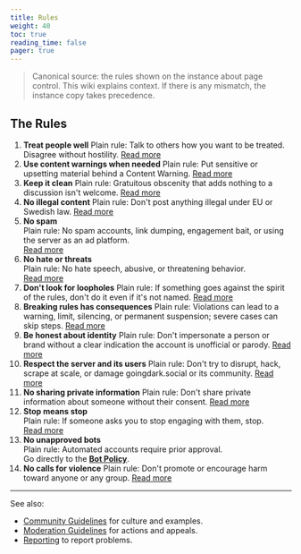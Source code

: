 ```yaml
---
title: Rules
weight: 40
toc: true
reading_time: false
pager: true
---
```


> Canonical source: the rules shown on the instance about page control. This wiki explains context. If there is any mismatch, the instance copy takes precedence.

## The Rules

1. **Treat people well**
   Plain rule: Talk to others how you want to be treated. Disagree without hostility.
   [Read more](/docs/policies/rules/01_treat-people-well/)
2. **Use content warnings when needed**
   Plain rule: Put sensitive or upsetting material behind a Content Warning.
   [Read more](/docs/policies/rules/02_content-warnings/)
3. **Keep it clean**
   Plain rule: Gratuitous obscenity that adds nothing to a discussion isn't welcome.
   [Read more](/docs/policies/rules/03_keep-it-clean/)
4. **No illegal content**
   Plain rule: Don't post anything illegal under EU or Swedish law.
   [Read more](/docs/policies/rules/04_no-illegal-content/)
5. **No spam**  
   Plain rule: No spam accounts, link dumping, engagement bait, or using the server as an ad platform.  
   [Read more](/docs/policies/rules/05_no-spam/)
6. **No hate or threats**  
   Plain rule: No hate speech, abusive, or threatening behavior.  
   [Read more](/docs/policies/rules/06_no-hate-or-threats/)
7. **Don't look for loopholes**
   Plain rule: If something goes against the spirit of the rules, don't do it even if it's not named.
   [Read more](/docs/policies/rules/07_no-loopholes/)
8. **Breaking rules has consequences**
   Plain rule: Violations can lead to a warning, limit, silencing, or permanent suspension; severe cases can skip steps.
   [Read more](/docs/policies/rules/08_consequences/)
9. **Be honest about identity**
   Plain rule: Don't impersonate a person or brand without a clear indication the account is unofficial or parody.
   [Read more](/docs/policies/rules/09_honest-identity/)
10. **Respect the server and its users**
    Plain rule: Don't try to disrupt, hack, scrape at scale, or damage goingdark.social or its community.
    [Read more](/docs/policies/rules/10_respect-server/)
11. **No sharing private information**
    Plain rule: Don't share private information about someone without their consent.
    [Read more](/docs/policies/rules/11_no-doxing/)
12. **Stop means stop**  
    Plain rule: If someone asks you to stop engaging with them, stop.  
    [Read more](/docs/policies/rules/12_stop-means-stop/)
13. **No unapproved bots**  
    Plain rule: Automated accounts require prior approval.  
    Go directly to the **[Bot Policy](/docs/policies/rules/bots/)**.
14. **No calls for violence**
    Plain rule: Don't promote or encourage harm toward anyone or any group.
    [Read more](/docs/policies/rules/14_no-calls-for-violence/)

---

See also:  
- [Community Guidelines](/docs/community/community-guidelines/) for culture and examples.  
- [Moderation Guidelines](/docs/policies/moderation-guidelines/) for actions and appeals.  
- [Reporting](/docs/user/reporting/) to report problems.
